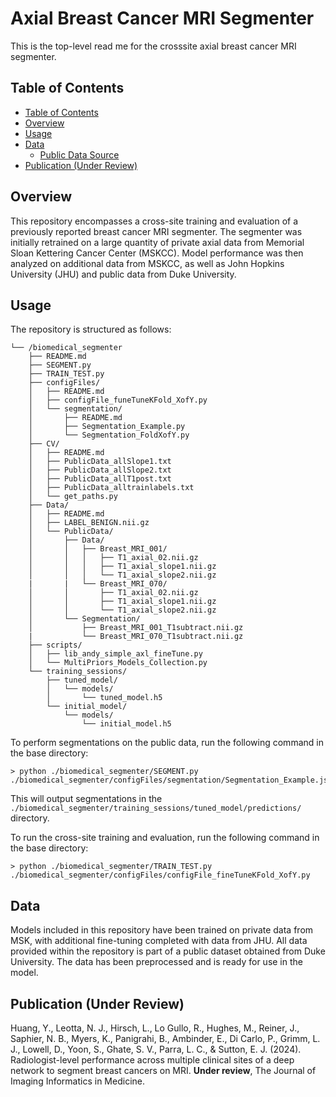 # Axial Breast Cancer MRI Segmenter
This is the top-level read me for the crosssite axial breast cancer MRI segmenter.

## Table of Contents
  - [Table of Contents](#table-of-contents)
  - [Overview](#overview)
  - [Usage](#usage)
  - [Data](#data)
    - [Public Data Source](#public-data-source)
  - [Publication (Under Review)](#publication-under-review)


## Overview
This repository encompasses a cross-site training and evaluation of a previously reported breast cancer MRI segmenter.  The segmenter was initially retrained on a large quantity of private axial data from Memorial Sloan Kettering Cancer Center (MSKCC).  Model performance was then analyzed on additional data from MSKCC, as well as John Hopkins University (JHU) and public data from Duke University. 

## Usage
The repository is structured as follows:
```
└── /biomedical_segmenter
    ├── README.md
    ├── SEGMENT.py
    ├── TRAIN_TEST.py
    ├── configFiles/
    │   ├── README.md
    │   ├── configFile_funeTuneKFold_XofY.py
    │   └── segmentation/
    │       ├── README.md
    │       ├── Segmentation_Example.py
    │       └── Segmentation_FoldXofY.py
    ├── CV/
    │   ├── README.md
    │   ├── PublicData_allSlope1.txt
    │   ├── PublicData_allSlope2.txt
    │   ├── PublicData_allT1post.txt
    │   ├── PublicData_alltrainlabels.txt
    │   └── get_paths.py
    ├── Data/
    │   ├── README.md
    │   ├── LABEL_BENIGN.nii.gz
    │   └── PublicData/
    │       ├── Data/
    │       │   ├── Breast_MRI_001/
    │       │   │   ├── T1_axial_02.nii.gz
    │       │   │   ├── T1_axial_slope1.nii.gz
    │       │   │   └── T1_axial_slope2.nii.gz
    |       |   └── Breast_MRI_070/
    │       │       ├── T1_axial_02.nii.gz
    │       │       ├── T1_axial_slope1.nii.gz
    │       │       └── T1_axial_slope2.nii.gz
    │       └── Segmentation/
    │           ├── Breast_MRI_001_T1subtract.nii.gz
    |           └── Breast_MRI_070_T1subtract.nii.gz
    ├── scripts/
    │   ├── lib_andy_simple_axl_fineTune.py
    │   └── MultiPriors_Models_Collection.py
    └── training_sessions/
        ├── tuned_model/
        │   └── models/
        │       └── tuned_model.h5
        └── initial_model/
            └── models/
                └── initial_model.h5
```

To perform segmentations on the public data, run the following command in the base directory:
```
> python ./biomedical_segmenter/SEGMENT.py ./biomedical_segmenter/configFiles/segmentation/Segmentation_Example.json
```
This will output segmentations in the `./biomedical_segmenter/training_sessions/tuned_model/predictions/` directory.

To run the cross-site training and evaluation, run the following command in the base directory:
```
> python ./biomedical_segmenter/TRAIN_TEST.py ./biomedical_segmenter/configFiles/configFile_fineTuneKFold_XofY.py
```

## Data
Models included in this repository have been trained on private data from MSK, with additional fine-tuning completed with data from JHU. All data provided within the repository is part of a public dataset obtained from Duke University.  The data has been preprocessed and is ready for use in the model.

## Publication (Under Review)
Huang, Y., Leotta, N. J., Hirsch, L., Lo Gullo, R., Hughes, M., Reiner, J., Saphier, N. B., Myers, K., Panigrahi, B., Ambinder, E., Di Carlo, P., Grimm, L. J., Lowell, D., Yoon, S., Ghate, S. V., Parra, L. C., & Sutton, E. J. (2024). Radiologist-level performance across multiple clinical sites of a deep network to segment breast cancers on MRI. **Under review**, The Journal of Imaging Informatics in Medicine.


  
